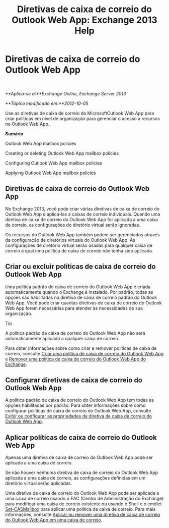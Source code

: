 ﻿---
title: 'Diretivas de caixa de correio do Outlook Web App: Exchange 2013 Help'
TOCTitle: Diretivas de caixa de correio do Outlook Web App
ms:assetid: 213b8b7a-1c29-49ee-8c98-d0364ddf4f9d
ms:mtpsurl: https://technet.microsoft.com/pt-br/library/Dd335142(v=EXCHG.150)
ms:contentKeyID: 50485102
ms.date: 05/22/2018
mtps_version: v=EXCHG.150
ms.translationtype: MT
---

# Diretivas de caixa de correio do Outlook Web App

 

_**Aplica-se a:**Exchange Online, Exchange Server 2013_

_**Tópico modificado em:**2012-10-05_

Use as diretivas de caixa de correio do MicrosoftOutlook Web App para criar políticas em nível de organização para gerenciar o acesso a recursos no Outlook Web App.

**Sumário**

Outlook Web App mailbox policies

Creating or deleting Outlook Web App mailbox policies

Configuring Outlook Web App mailbox policies

Applying Outlook Web App mailbox policies

## Diretivas de caixa de correio do Outlook Web App

No Exchange 2013, você pode criar várias diretivas de caixa de correio do Outlook Web App e aplicá-las a caixas de correio individuais. Quando uma diretiva de caixa de correio do Outlook Web App for aplicada a uma caixa de correio, as configurações do diretório virtual serão ignoradas.

Os recursos do Outlook Web App também podem ser gerenciados através da configuração de diretórios virtuais do Outlook Web App. As configurações de diretório virtual serão usadas para qualquer caixa de correio à qual uma política de caixa de correio não tenha sido aplicada.

## Criar ou excluir políticas de caixa de correio do Outlook Web App

Uma política padrão de caixa de correio do Outlook Web App é criada automaticamente quando o Exchange é instalado. Por padrão, todas as opções são habilitadas na diretiva de caixa de correio padrão do Outlook Web App. Você pode criar quantas diretivas de caixa de correio do Outlook Web App forem necessárias para atender às necessidades de sua organização.


> [!TIP]
> A política padrão de caixa de correio do Outlook Web App não será automaticamente aplicada a qualquer caixa de correio.



Para obter informações sobre como criar e remover políticas de caixa de correio, consulte [Criar uma política de caixa de correio do Outlook Web App](create-an-outlook-web-app-mailbox-policy-exchange-2013-help.md) e [Remover uma política de caixa de correio do Outlook Web App do Exchange](remove-an-outlook-web-app-mailbox-policy-from-exchange-exchange-2013-help.md).

## Configurar diretivas de caixa de correio do Outlook Web App

A política padrão de caixa de correio do Outlook Web App tem todas as opções habilitadas por padrão. Para obter informações sobre como configurar políticas de caixa de correio do Outlook Web App, consulte [Exibir ou configurar as propriedades de diretiva de caixa de correio do Outlook Web App](view-or-configure-outlook-web-app-mailbox-policy-properties-exchange-2013-help.md).

## Aplicar políticas de caixa de correio do Outlook Web App

Apenas uma diretiva de caixa de correio do Outlook Web App pode ser aplicada a uma caixa de correio.

Se não houver nenhuma diretiva de caixa de correio do Outlook Web App aplicada a uma caixa de correio, as configurações definidas em um diretório virtual serão aplicadas.

Uma diretiva de caixa de correio do Outlook Web App pode ser aplicada a uma caixa de correio usando o EAC (Centro de Administração do Exchange) para modificar uma caixa de correio existente ou usando o Shell e o cmdlet [Set-CASMailbox](https://technet.microsoft.com/pt-br/library/bb125264\(v=exchg.150\)) para aplicar uma política de caixa de correio. Para mais informações, consulte [Aplicar ou remover uma diretiva de caixa de correio do Outlook Web App em uma caixa de correio](apply-or-remove-an-outlook-web-app-mailbox-policy-on-a-mailbox-exchange-2013-help.md).

